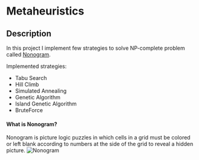 # Metaheuristics
## Description
In this project I implement few strategies to solve NP-complete problem called [Nonogram](https://en.wikipedia.org/wiki/Nonogram). 

Implemented strategies:
* Tabu Search
* Hill Climb
* Simulated Annealing
* Genetic Algorithm
* Island Genetic Algorithm
* BruteForce

#### What is Nonogram?
Nonogram is picture logic puzzles in which cells in a grid must be colored or left blank according to numbers at the side of the grid to reveal a hidden picture.
![Nonogram](https://upload.wikimedia.org/wikipedia/commons/thumb/9/9f/Nonogram_wiki.svg/680px-Nonogram_wiki.svg.png)
